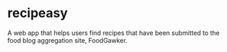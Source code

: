 recipeasy
=========

A web app that helps users find recipes that have been submitted to the food blog aggregation site, FoodGawker.
